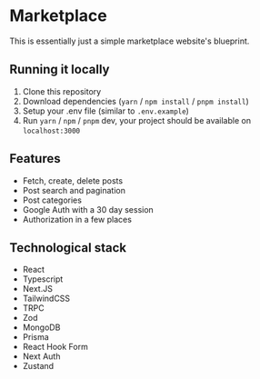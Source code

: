 # Marketplace

This is essentially just a simple marketplace website's blueprint.

## Running it locally

1. Clone this repository
2. Download dependencies (`yarn` / `npm install` / `pnpm install`)
3. Setup your .env file (similar to `.env.example`)
4. Run `yarn` / `npm` / `pnpm` dev, your project should be available on `localhost:3000`

## Features

- Fetch, create, delete posts
- Post search and pagination
- Post categories
- Google Auth with a 30 day session
- Authorization in a few places

## Technological stack

- React
- Typescript
- Next.JS
- TailwindCSS
- TRPC
- Zod
- MongoDB
- Prisma
- React Hook Form
- Next Auth
- Zustand
